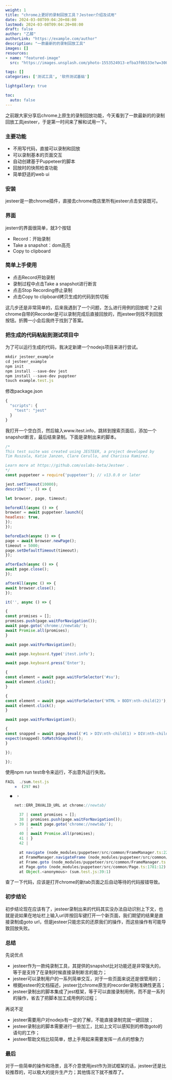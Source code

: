 ```yaml
---
weight: 1
title: "chrome上更好的录制回放工具？Jesteer介绍及试用"
date: 2024-03-08T09:04:20+08:00
lastmod: 2024-03-08T09:04:20+08:00
draft: false
author: "乙醇"
authorLink: "https://example.com/author"
description: "一款最新的的录制回放工具"
images: []
resources:
- name: "featured-image"
  src: "https://images.unsplash.com/photo-1553524913-efba3f0b533e?w=300"

tags: []
categories: ['测试工具', '软件测试基础']

lightgallery: true

toc:
  auto: false
---
```


之前跟大家分享后chrome上原生的录制回放功能，今天看到了一款最新的的录制回放工具jesteer，于是第一时间来了解和试用一下。

### 主要功能

- 不用写代码，直接可以录制和回放
- 可以录制基本的页面交互
- 自动创建基于Puppeteer的脚本
- 回放时的快照检查功能
- 简单舒适的web ui

### 安装

jesteer是一款chrome插件，直接去chrome商店里所有jesteer点击安装既可。

### 界面

jesterr的界面很简单，就3个按钮

- Record：开始录制
- Take a snapshot：dom高亮
- Copy to clipboard

### 简单上手使用

- 点击Record开始录制
- 录制过程中点击Take a snapshot进行断言
- 点击Stop Recording停止录制
- 点击Copy to clipboard拷贝生成的代码到剪切板

这几步还是非常简单的，后来我遇到了一个问题，怎么进行用例的回放呢？之前chrome自带的Recorder是可以录制完成后直接回放的，而jesteer则找不到回放按钮。折腾一小会后我终于找到了答案。

### 把生成的代码粘贴到测试项目中

为了可以运行生成的代码，我决定新建一个nodejs项目来进行尝试。

```jsx
mkdir jesteer_example
cd jesteer_example
npm init
npm install --save-dev jest
npm install --save-dev puppteer
touch example.test.js

```

修改package.json

```jsx
{
  "scripts": {
    "test": "jest"
  }
}
```

我打开一个空白页，然后输入www.itest.info，跳转到搜索页面后，添加一个snapshot断言，最后结束录制。下面是录制出来的脚本。

```jsx
/* 
This test suite was created using JESTEER, a project developed by 
Tim Ruszala, Katie Janzen, Clare Cerullo, and Charissa Ramirez.

Learn more at https://github.com/oslabs-beta/Jesteer .
*/
const puppeteer = require('puppeteer'); // v13.0.0 or later

jest.setTimeout(10000);
describe('', () => {

let browser, page, timeout;

beforeAll(async () => {
browser = await puppeteer.launch({
headless: true,
});
});

beforeEach(async () => {
page = await browser.newPage();
timeout = 5000;
page.setDefaultTimeout(timeout);
});

afterEach(async () => {
await page.close();
});

afterAll(async () => {
await browser.close();
});

it('', async () => {

{
const promises = [];
promises.push(page.waitForNavigation());
await page.goto('chrome://newtab/');
await Promise.all(promises);
}

await page.waitForNavigation();

await page.keyboard.type('itest.info');

await page.keyboard.press('Enter');

{
const element = await page.waitForSelector('#su');
await element.click();
}

{
const element = await page.waitForSelector('HTML > BODY:nth-child(2)');
await element.click();
}

await page.waitForNavigation();

{
const snapped = await page.$eval('#1 > DIV:nth-child(1) > DIV:nth-child(1) > H3:nth-child(1) > A:nth-child(1)', el => el.innerHTML);
expect(snapped).toMatchSnapshot();
}

});

});
```

使用npm run test命令来运行，不出意外运行失败。

```jsx
FAIL  ./sum.test.js
    ✕  (297 ms)

  ●  ›

    net::ERR_INVALID_URL at chrome://newtab/

      37 | const promises = [];
      38 | promises.push(page.waitForNavigation());
    > 39 | await page.goto('chrome://newtab/');
         | ^
      40 | await Promise.all(promises);
      41 | }
      42 |

      at navigate (node_modules/puppeteer/src/common/FrameManager.ts:226:13)
      at FrameManager.navigateFrame (node_modules/puppeteer/src/common/FrameManager.ts:198:17)
      at Frame.goto (node_modules/puppeteer/src/common/FrameManager.ts:792:12)
      at Page.goto (node_modules/puppeteer/src/common/Page.ts:1781:12)
      at Object.<anonymous> (sum.test.js:39:1)
```

查了一下代码，应该是打开chrome的新tab页面之后自动等待的代码报错导致。

### 初步结论

初步结论现在应该有了，jesteer录制出来的代码其实没办法自动识别上下文，也就是说如果在地址栏上输入url并按回车键打开一个新页面，我们期望的结果是直接录制成goto url，但是jesteer只能忠实的还原我们的操作，而这些操作有可能导致回放失败。

### 总结

先说优点

- jesteer作为一款纯录制工具，其提供的snapshot比对功能还是非常强大的，等于是支持了在录制时候直接录制断言的能力；
- jesteer可以录制用户的一系列简单交互，对于一些页面来说还是很管用的；
- 根据jesteer的文档描述，jesteer比chrome原生的recorder录制准确性更高；
- jesteer录制出的脚本集成了jest框架，等于可以直接录制用例，而不是一系列的操作，省去了把脚本加工成用例的过程；

再说不足

- jesteer需要用户对nodejs有一定的了解，不能直接录制完就一键回放；
- jesteer录制出的脚本需要进行一些加工，比如上文可以感知到的修改goto的语句的工作；
- jesteer帮助文档比较简单，想上手用起来需要发挥一点点的想象力

### 最后

对于一些简单的操作和场景，且不介意使用jest作为测试框架的话，jesteer还是比较推荐的，可以极大的提升生产力；其他情况下就不推荐了。